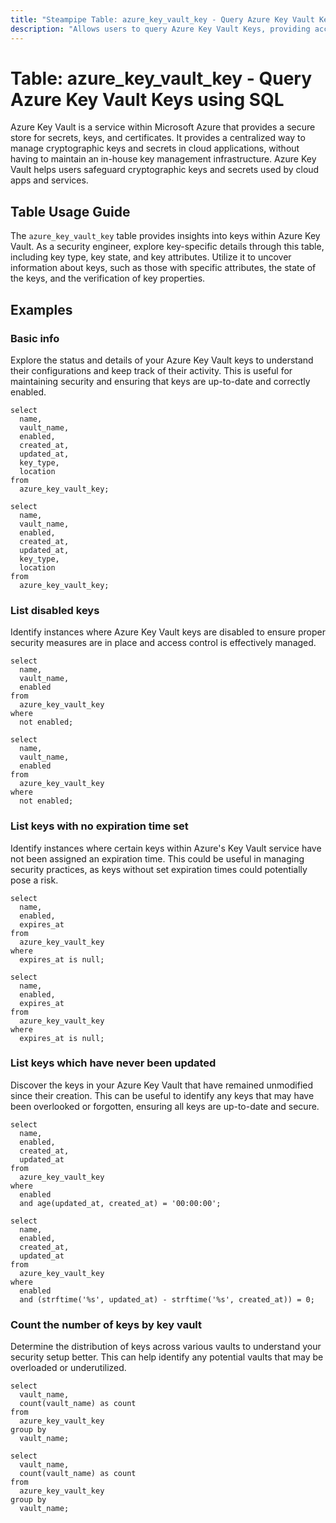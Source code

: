 ```yaml
---
title: "Steampipe Table: azure_key_vault_key - Query Azure Key Vault Keys using SQL"
description: "Allows users to query Azure Key Vault Keys, providing access to key details, including key type, key state, and key attributes."
---
```


# Table: azure_key_vault_key - Query Azure Key Vault Keys using SQL

Azure Key Vault is a service within Microsoft Azure that provides a secure store for secrets, keys, and certificates. It provides a centralized way to manage cryptographic keys and secrets in cloud applications, without having to maintain an in-house key management infrastructure. Azure Key Vault helps users safeguard cryptographic keys and secrets used by cloud apps and services.

## Table Usage Guide

The `azure_key_vault_key` table provides insights into keys within Azure Key Vault. As a security engineer, explore key-specific details through this table, including key type, key state, and key attributes. Utilize it to uncover information about keys, such as those with specific attributes, the state of the keys, and the verification of key properties.

## Examples

### Basic info
Explore the status and details of your Azure Key Vault keys to understand their configurations and keep track of their activity. This is useful for maintaining security and ensuring that keys are up-to-date and correctly enabled.

```sql+postgres
select
  name,
  vault_name,
  enabled,
  created_at,
  updated_at,
  key_type,
  location
from
  azure_key_vault_key;
```

```sql+sqlite
select
  name,
  vault_name,
  enabled,
  created_at,
  updated_at,
  key_type,
  location
from
  azure_key_vault_key;
```

### List disabled keys
Identify instances where Azure Key Vault keys are disabled to ensure proper security measures are in place and access control is effectively managed.

```sql+postgres
select
  name,
  vault_name,
  enabled
from
  azure_key_vault_key
where
  not enabled;
```

```sql+sqlite
select
  name,
  vault_name,
  enabled
from
  azure_key_vault_key
where
  not enabled;
```

### List keys with no expiration time set
Identify instances where certain keys within Azure's Key Vault service have not been assigned an expiration time. This could be useful in managing security practices, as keys without set expiration times could potentially pose a risk.

```sql+postgres
select
  name,
  enabled,
  expires_at
from
  azure_key_vault_key
where
  expires_at is null;
```

```sql+sqlite
select
  name,
  enabled,
  expires_at
from
  azure_key_vault_key
where
  expires_at is null;
```

### List keys which have never been updated
Discover the keys in your Azure Key Vault that have remained unmodified since their creation. This can be useful to identify any keys that may have been overlooked or forgotten, ensuring all keys are up-to-date and secure.

```sql+postgres
select
  name,
  enabled,
  created_at,
  updated_at
from
  azure_key_vault_key
where
  enabled
  and age(updated_at, created_at) = '00:00:00';
```

```sql+sqlite
select
  name,
  enabled,
  created_at,
  updated_at
from
  azure_key_vault_key
where
  enabled
  and (strftime('%s', updated_at) - strftime('%s', created_at)) = 0;
```

### Count the number of keys by key vault
Determine the distribution of keys across various vaults to understand your security setup better. This can help identify any potential vaults that may be overloaded or underutilized.

```sql+postgres
select
  vault_name,
  count(vault_name) as count
from
  azure_key_vault_key
group by
  vault_name;
```

```sql+sqlite
select
  vault_name,
  count(vault_name) as count
from
  azure_key_vault_key
group by
  vault_name;
```